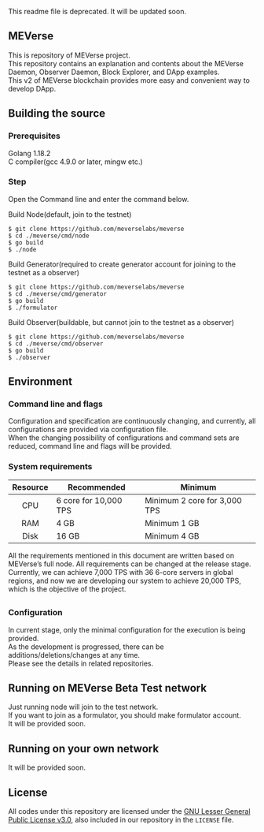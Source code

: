 This readme file is deprecated. It will be updated soon.

## MEVerse

This is repository of MEVerse project.<br/>
This repository contains an explanation and contents about the MEVerse Daemon, Observer Daemon, Block Explorer, and DApp examples.<br/>
This v2 of MEVerse blockchain provides more easy and convenient way to develop DApp.<br/>

## Building the source

### Prerequisites
Golang 1.18.2<br/>
C compiler(gcc 4.9.0 or later, mingw etc.)<br/>

### Step
Open the Command line and enter the command below.

Build Node(default, join to the testnet)
```
$ git clone https://github.com/meverselabs/meverse
$ cd ./meverse/cmd/node
$ go build
$ ./node
```

Build Generator(required to create generator account for joining to the testnet as a observer)
```
$ git clone https://github.com/meverselabs/meverse
$ cd ./meverse/cmd/generator
$ go build
$ ./formulator
```

Build Observer(buildable, but cannot join to the testnet as a observer)
```
$ git clone https://github.com/meverselabs/meverse
$ cd ./meverse/cmd/observer
$ go build
$ ./observer
```

## Environment

### Command line and flags
Configuration and specification are continuously changing, and currently, all configurations are provided via configuration file.<br/>
When the changing possibility of configurations and command sets are reduced, command line and flags will be provided.<br/>

### System requirements

| Resource | Recommended | Minimum |
|:---------:|---------------|---------|
|CPU|6 core for 10,000 TPS|Minimum 2 core for 3,000 TPS|
|RAM|4 GB|Minimum 1 GB|
|Disk|16 GB|Minimum 4 GB|

All the requirements mentioned in this document are written based on MEVerse’s full node. All requirements can be changed at the release stage.
Currently, we can achieve 7,000 TPS with 36 6-core servers in global regions, and now we are developing our system to achieve 20,000 TPS, which is the objective of the project.
##
### Configuration

In current stage, only the minimal configuration for the execution is being provided.<br/>
As the development is progressed, there can be additions/deletions/changes at any time.<br/>
Please see the details in related repositories.

## Running on MEVerse Beta Test network

Just running node will join to the test network.<br/>
If you want to join as a formulator, you should make formulator account.<br/>
It will be provided soon.<br/>

## Running on your own network

It will be provided soon.<br/>

## License

All codes under this repository are licensed under the [GNU Lesser General Public License v3.0](https://www.gnu.org/licenses/lgpl-3.0.en.html), also included in our repository in the `LICENSE` file.
